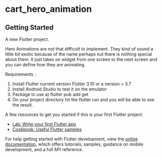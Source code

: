 # cart_hero_animation




## Getting Started

A new Flutter project.

Hero Animations are not that difficult 
to implement. They kind of sound a little bit
exotic because of the name perhaps nut there
is nothing special about them. 
It just takes on  widget from one screen to 
the next screen and you can define how they are animating.


Requirements :
1) Install Flutter current version Flutter 3.10  or a version > 3.7
2) Install Android Studio to test it on the emulator
3) Package to use
   a) flutter pub add get
4) On your project directory hit the flutter run and you will be able to see the result.

A few resources to get you started if this is your first Flutter project:

- [Lab: Write your first Flutter app](https://docs.flutter.dev/get-started/codelab)
- [Cookbook: Useful Flutter samples](https://docs.flutter.dev/cookbook)

For help getting started with Flutter development, view the
[online documentation](https://docs.flutter.dev/), which offers tutorials,
samples, guidance on mobile development, and a full API reference.
